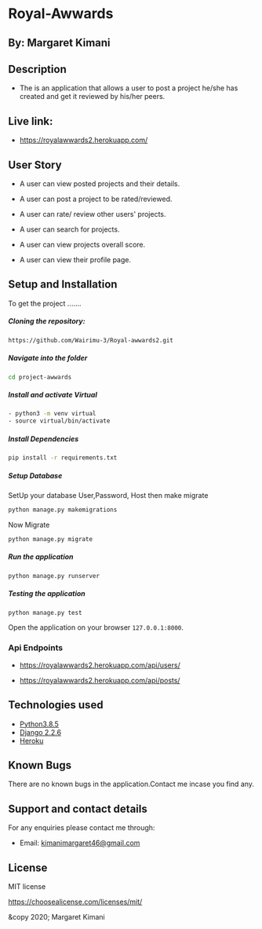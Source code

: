 # Royal-Awwards

## By: Margaret Kimani

## Description
+ The is an application that allows a user to post a project he/she has created and get it reviewed by his/her peers.

## Live link:

+ https://royalawwards2.herokuapp.com/

## User Story  
  
+ A user can view posted projects and their details. 

- A user can post a project to be rated/reviewed. 

+ A user can rate/ review other users' projects.

- A user can search for projects.

+ A user can view projects overall score.

- A user can view their profile page.  

  
## Setup and Installation  
To get the project .......  

##### Cloning the repository:  
 ```bash 
 https://github.com/Wairimu-3/Royal-awwards2.git
```
##### Navigate into the folder
 ```bash 
cd project-awwards
```
##### Install and activate Virtual  
 ```bash 
- python3 -m venv virtual
- source virtual/bin/activate  
```  
##### Install Dependencies  
 ```bash 
 pip install -r requirements.txt 
```  
##### Setup Database  
SetUp your database User,Password, Host then make migrate  
 ```bash 
python manage.py makemigrations
 ``` 
  Now Migrate  
 ```bash 
 python manage.py migrate 
```
##### Run the application  
 ```bash 
 python manage.py runserver 
``` 
##### Testing the application  
 ```bash 
 python manage.py test 
```
Open the application on your browser `127.0.0.1:8000`.  

 ### Api Endpoints
 * https://royalawwards2.herokuapp.com/api/users/

 * https://royalawwards2.herokuapp.com/api/posts/

## Technologies used  
  
* [Python3.8.5](https://www.python.org/)  
* [Django 2.2.6](https://docs.djangoproject.com/en/2.2/) 
* [Heroku](https://heroku.com)  
  
## Known Bugs
There are no known bugs in the application.Contact me incase you find any.

## Support and contact details
For any enquiries please contact me through:

+ Email: kimanimargaret46@gmail.com

## License
MIT license

https://choosealicense.com/licenses/mit/

&copy 2020; Margaret Kimani